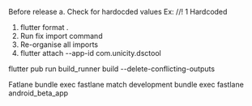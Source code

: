 Before release
a. Check for hardocded values
Ex: 
//! 1 Hardcoded


1. flutter format .
2. Run fix import command
3. Re-organise all imports
4. flutter attach --app-id com.unicity.dsctool

flutter pub run build_runner build --delete-conflicting-outputs

Fatlane
bundle exec fastlane match development 
bundle exec fastlane android_beta_app
